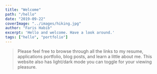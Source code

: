 ```yaml
---
title: "Welcome"
path: "/hello"
date: "2019-09-22"
coverImage: "../images/hiking.jpg"
author: "Faris Habib"
excerpt: 'Hello and welcome. Have a look around.'
tags: ["hello", "portfolio"]
---
```


> Please feel free to browse through all the links to my resume, applications portfolio, blog posts, and learn a little about me. This website also has light/dark mode you can toggle for your viewing pleasure.
